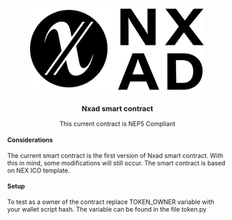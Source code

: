 <p align="center">
  <img src="images/logo.svg"/>
</p>
<h3 align="center">Nxad smart contract</h3>
<p align="center">This current contract is NEP5 Compliant</p>



#### Considerations

The current smart contract is the first version of Nxad smart contract.
With this in mind, some modifications will still occur.
The smart contract is based on NEX ICO template.


#### Setup
To test as a owner of the contract replace TOKEN_OWNER variable with your wallet script hash.
The variable can be found in the file token.py
